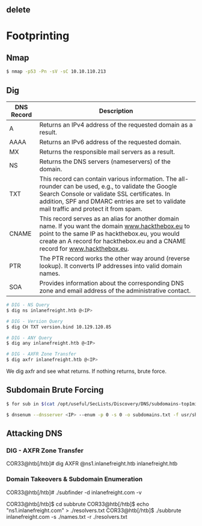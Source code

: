 ## delete

# Footprinting
## Nmap
```bash
$ nmap -p53 -Pn -sV -sC 10.10.110.213
```


## Dig
| DNS Record | Description |
|------------|-------------|
| A          | Returns an IPv4 address of the requested domain as a result. |
| AAAA       | Returns an IPv6 address of the requested domain. |
| MX         | Returns the responsible mail servers as a result. |
| NS         | Returns the DNS servers (nameservers) of the domain. |
| TXT        | This record can contain various information. The all-rounder can be used, e.g., to validate the Google Search Console or validate SSL certificates. In addition, SPF and DMARC entries are set to validate mail traffic and protect it from spam. |
| CNAME      | This record serves as an alias for another domain name. If you want the domain www.hackthebox.eu to point to the same IP as hackthebox.eu, you would create an A record for hackthebox.eu and a CNAME record for www.hackthebox.eu. |
| PTR        | The PTR record works the other way around (reverse lookup). It converts IP addresses into valid domain names. |
| SOA        | Provides information about the corresponding DNS zone and email address of the administrative contact. |

```bash
# DIG - NS Query
$ dig ns inlanefreight.htb @<IP>

# DIG - Version Query
$ dig CH TXT version.bind 10.129.120.85

# DIG - ANY Query
$ dig any inlanefreight.htb @<IP>

# DIG - AXFR Zone Transfer
$ dig axfr inlanefreight.htb @<IP>
```

We dig axfr and see what returns. 
If nothing returns, brute force.

## Subdomain Brute Forcing
```bash
$ for sub in $(cat /opt/useful/SecLists/Discovery/DNS/subdomains-top1million-110000.txt);do dig $sub.inlanefreight.htb @<IP> | grep -v ';\|SOA' | sed -r '/^\s*$/d' | grep $sub | tee -a subdomains.txt;done
```

```bash
$ dnsenum --dnsserver <IP> --enum -p 0 -s 0 -o subdomains.txt -f usr/share/wordlists/seclists/Discovery/DNS/subdomains-top1million-110000.txt/fierce.txt inlanefreight.htb
```

## Attacking DNS
### DIG - AXFR Zone Transfer

COR33@htb[/htb]# dig AXFR @ns1.inlanefreight.htb inlanefreight.htb

### Domain Takeovers & Subdomain Enumeration
COR33@htb[/htb]# ./subfinder -d inlanefreight.com -v       

COR33@htb[/htb]$ cd subbrute
COR33@htb[/htb]$ echo "ns1.inlanefreight.com" > ./resolvers.txt
COR33@htb[/htb]$ ./subbrute inlanefreight.com -s ./names.txt -r ./resolvers.txt 